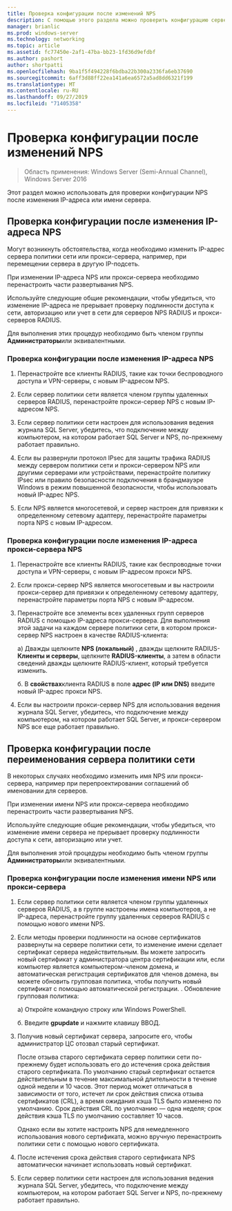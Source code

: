 ```yaml
---
title: Проверка конфигурации после изменений NPS
description: С помощью этого раздела можно проверить конфигурацию сервера политики сети Windows Server 2016 после изменения IP-адреса или имени сервера.
manager: brianlic
ms.prod: windows-server
ms.technology: networking
ms.topic: article
ms.assetid: fc77450e-2af1-47ba-bb23-1fd36d9efdbf
ms.author: pashort
author: shortpatti
ms.openlocfilehash: 9ba1f5f494228f6bdba22b300a2336fa6eb37690
ms.sourcegitcommit: 6aff3d88ff22ea141a6ea6572a5ad8dd6321f199
ms.translationtype: MT
ms.contentlocale: ru-RU
ms.lasthandoff: 09/27/2019
ms.locfileid: "71405358"
---
```

# <a name="verify-configuration-after-nps-changes"></a>Проверка конфигурации после изменений NPS

>Область применения: Windows Server (Semi-Annual Channel), Windows Server 2016

Этот раздел можно использовать для проверки конфигурации NPS после изменения IP-адреса или имени сервера.

## <a name="verify-configuration-after-an-nps-ip-address-change"></a>Проверка конфигурации после изменения IP-адреса NPS

Могут возникнуть обстоятельства, когда необходимо изменить IP-адрес сервера политики сети или прокси-сервера, например, при перемещении сервера в другую IP-подсеть. 

При изменении IP-адреса NPS или прокси-сервера необходимо перенастроить части развертывания NPS. 

Используйте следующие общие рекомендации, чтобы убедиться, что изменение IP-адреса не прерывает проверку подлинности доступа к сети, авторизацию или учет в сети для серверов NPS RADIUS и прокси-серверов RADIUS.

Для выполнения этих процедур необходимо быть членом группы **Администраторы**или эквивалентными.

### <a name="to-verify-configuration-after-an-nps-ip-address-change"></a>Проверка конфигурации после изменения IP-адреса NPS

1. Перенастройте все клиенты RADIUS, такие как точки беспроводного доступа и VPN-серверы, с новым IP-адресом NPS.

2. Если сервер политики сети является членом группы удаленных серверов RADIUS, перенастройте прокси-сервер NPS с новым IP-адресом NPS.

3. Если сервер политики сети настроен для использования ведения журнала SQL Server, убедитесь, что подключение между компьютером, на котором работает SQL Server и NPS, по-прежнему работает правильно.

4. Если вы развернули протокол IPsec для защиты трафика RADIUS между сервером политики сети и прокси-сервером NPS или другими серверами или устройствами, перенастройте политику IPsec или правило безопасности подключения в брандмауэре Windows в режим повышенной безопасности, чтобы использовать новый IP-адрес NPS.

5. Если NPS является многосетевой, и сервер настроен для привязки к определенному сетевому адаптеру, перенастройте параметры порта NPS с новым IP-адресом.

### <a name="to-verify-configuration-after-an-nps-proxy-ip-address-change"></a>Проверка конфигурации после изменения IP-адреса прокси-сервера NPS

1. Перенастройте все клиенты RADIUS, такие как беспроводные точки доступа и VPN-серверы, с новым IP-адресом прокси NPS.

2. Если прокси-сервер NPS является многосетевым и вы настроили прокси-сервер для привязки к определенному сетевому адаптеру, перенастройте параметры порта NPS с новым IP-адресом.

3. Перенастройте все элементы всех удаленных групп серверов RADIUS с помощью IP-адреса прокси-сервера. Для выполнения этой задачи на каждом сервере политики сети, в котором прокси-сервер NPS настроен в качестве RADIUS-клиента:

    а) Дважды щелкните **NPS (локальный)** , дважды щелкните RADIUS- **Клиенты и серверы**, щелкните **RADIUS-клиенты**, а затем в области сведений дважды щелкните RADIUS-клиент, который требуется изменить.

    б. В **свойствах**клиента RADIUS в поле **адрес \(IP или DNS\)** введите новый IP-адрес прокси NPS.

4. Если вы настроили прокси-сервер NPS для использования ведения журнала SQL Server, убедитесь, что подключение между компьютером, на котором работает SQL Server, и прокси-сервером NPS все еще работает правильно.

## <a name="verify-configuration-after-renaming-an-nps"></a>Проверка конфигурации после переименования сервера политики сети

В некоторых случаях необходимо изменить имя NPS или прокси-сервера, например при перепроектировании соглашений об именовании для серверов.

При изменении имени NPS или прокси-сервера необходимо перенастроить части развертывания NPS. 

Используйте следующие общие рекомендации, чтобы убедиться, что изменение имени сервера не прерывает проверку подлинности доступа к сети, авторизацию или учет.

Для выполнения этой процедуры необходимо быть членом группы **Администраторы**или эквивалентными.

### <a name="to-verify-configuration-after-an-nps-or-proxy-name-change"></a>Проверка конфигурации после изменения имени NPS или прокси-сервера

1. Если сервер политики сети является членом группы удаленных серверов RADIUS, а в группе настроены имена компьютеров, а не IP-адреса, перенастройте группу удаленных серверов RADIUS с помощью нового имени NPS.

2. Если методы проверки подлинности на основе сертификатов развернуты на сервере политики сети, то изменение имени сделает сертификат сервера недействительным. Вы можете запросить новый сертификат у администратора центра сертификации или, если компьютер является компьютером-членом домена, и автоматическая регистрация сертификатов для членов домена, вы можете обновить групповая политика, чтобы получить новый сертификат с помощью автоматической регистрации. . Обновление групповая политика:

    а) Откройте командную строку или Windows PowerShell.

    б. Введите **gpupdate** и нажмите клавишу ВВОД.


3. Получив новый сертификат сервера, запросите его, чтобы администратор ЦС отозвал старый сертификат. 

     После отзыва старого сертификата сервер политики сети по-прежнему будет использовать его до истечения срока действия старого сертификата. По умолчанию старый сертификат остается действительным в течение максимальной длительности в течение одной недели и 10 часов. Этот период может отличаться в зависимости от того, истечет ли срок действия списка отзыва сертификатов (CRL), а время ожидания кэша TLS было изменено по умолчанию. Срок действия CRL по умолчанию — одна неделя; срок действия кэша TLS по умолчанию составляет 10 часов. 

     Однако если вы хотите настроить NPS для немедленного использования нового сертификата, можно вручную перенастроить политики сети с помощью нового сертификата.

4. После истечения срока действия старого сертификата NPS автоматически начинает использовать новый сертификат. 

5. Если сервер политики сети настроен для использования ведения журнала SQL Server, убедитесь, что подключение между компьютером, на котором работает SQL Server и NPS, по-прежнему работает правильно.

